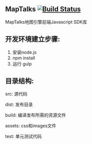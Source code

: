 MapTalks [![Build Status](https://travis-ci.org/MapTalks/maptalks.js.svg?branch=master)](https://travis-ci.org/MapTalks/MapTalks.js)
------

MapTalks地图引擎前端Javascript SDK库

开发环境建立步骤:
-----------------

1. 安装node.js
2. npm install
3. 运行 gulp


目录结构:
-----------------

src: 源代码

dist: 发布目录

build: 编译发布所需的资源文件

assets: css和images文件

test: 单元测试代码
